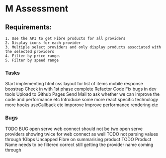 # M Assessment 

## Requirements:

    1. Use the API to get Fibre products for all providers
    2. Display icons for each provider
    3. Multiple select providers and only display products associated with the selected providers
    4. Filter by price range.
    5. Filter by speed range


### Tasks
 Start implementing html css layout for list of items mobile response boostrap
 Check in with 1st phase complete
 Refactor Code Fix bugs in dev tools 
 Upload to Github Pages Send Mail to ask whether we can improve the code and performance etc
 Introduce some more react specific technology more hooks useCallback etc imporove
 Improve performance rendering etc


### Bugs
 TODO BUG open serve web connect should not be two open serve providers showing twice for web connect as well
 TODO not parsing values through 1Gbps Uncapped Fibre on summarising product
 TODO Product Name needs to be filtered correct still getting the provider name coming through

